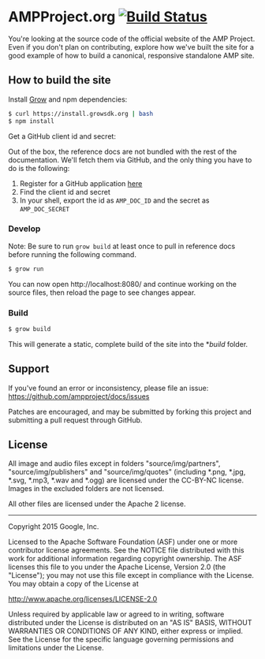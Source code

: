 AMPProject.org [![Build Status](https://travis-ci.org/ampproject/docs.svg?branch=megamerge)](https://travis-ci.org/ampproject/docs)
=========================

You're looking at the source code of the official website of the AMP Project. 
Even if you don't plan on contributing, explore how we've built the site for 
a good example of how to build a canonical, responsive standalone AMP site.

How to build the site
---------------------

Install [Grow](http://grow.io) and npm dependencies:

```sh
$ curl https://install.growsdk.org | bash
$ npm install
```

Get a GitHub client id and secret:

Out of the box, the reference docs are not bundled with the rest of the documentation. We'll fetch them via GitHub, and the only thing you have to do is the following:

  1. Register for a GitHub application [here](https://github.com/settings/applications/new)
  2. Find the client id and secret
  3. In your shell, export the id as `AMP_DOC_ID` and the secret as `AMP_DOC_SECRET`

### Develop

Note: Be sure to run `grow build` at least once to pull in reference docs before running the following command.

```sh
$ grow run
```

You can now open http://localhost:8080/ and continue working on the source files, then reload the page to see changes appear.

### Build

```sh
$ grow build
```

This will generate a static, complete build of the site into the **build* folder.

Support
-------

If you've found an error or inconsistency, please file an issue:
https://github.com/ampproject/docs/issues

Patches are encouraged, and may be submitted by forking this project and
submitting a pull request through GitHub.

License
-------

All image and audio files except in folders "source/img/partners",
"source/img/publishers" and "source/img/quotes" (including *.png, *.jpg, *.svg,
*.mp3, *.wav and *.ogg) are licensed under the CC-BY-NC license. Images in the
excluded folders are not licensed.

All other files are licensed under the Apache 2 license.

- - -

Copyright 2015 Google, Inc.

Licensed to the Apache Software Foundation (ASF) under one or more contributor
license agreements.  See the NOTICE file distributed with this work for
additional information regarding copyright ownership.  The ASF licenses this
file to you under the Apache License, Version 2.0 (the "License"); you may not
use this file except in compliance with the License.  You may obtain a copy of
the License at

  http://www.apache.org/licenses/LICENSE-2.0

Unless required by applicable law or agreed to in writing, software
distributed under the License is distributed on an "AS IS" BASIS, WITHOUT
WARRANTIES OR CONDITIONS OF ANY KIND, either express or implied.  See the
License for the specific language governing permissions and limitations under
the License.

